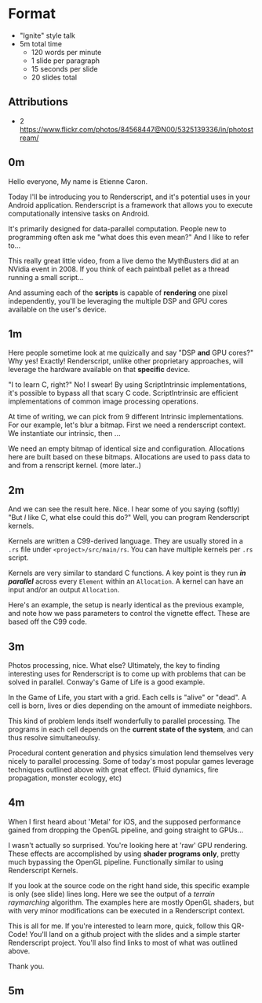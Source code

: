 
# Format

- "Ignite" style talk
- 5m total time 
	- 120 words per minute
	- 1 slide per paragraph
	- 15 seconds per slide
	- 20 slides total

## Attributions


- 2 https://www.flickr.com/photos/84568447@N00/5325139336/in/photostream/

## 0m

Hello everyone, My name is Etienne Caron.

Today I'll be introducing you to Renderscript, and it's potential uses in your Android application. Renderscript is a framework that allows you to execute computationally intensive tasks on Android. 

It's primarily designed for data-parallel computation. People new to programming often ask me "what does this even mean?" And I like to refer to...

This really great little video, from a live demo the MythBusters did at an NVidia event in 2008. If you think of each paintball pellet as a thread running a small script...

And assuming each of the **scripts** is capable of **rendering** one pixel independently, you'll be leveraging the multiple DSP and GPU cores available on the user's device. 

## 1m

Here people sometime look at me quizically and say "DSP **and** GPU cores?" Why yes! Exactly! Renderscript, unlike other proprietary approaches, will leverage the hardware available on that **specific** device.

"I to learn C, right?" No! I swear! By using ScriptIntrinsic implementations, it's possible to bypass all that scary C code. ScriptIntrinsic are efficient implementations of common image processing operations.

At time of writing, we can pick from 9 different Intrinsic implementations. For our example, let's blur a bitmap. First we need a renderscript context. We instantiate our intrinsic, then ...

We need an empty bitmap of identical size and configuration. Allocations here are built based on these bitmaps. Allocations are used to pass data to and from a renscript kernel. (more later..)

## 2m

And we can see the result here. Nice. I hear some of you saying (softly) "But *I* like C, what else could this do?" Well, you can program Renderscript kernels.

Kernels are written a C99-derived language. They are usually stored in a `.rs` file under `<project>/src/main/rs`. You can have multiple kernels per `.rs` script.

Kernels are very similar to standard C functions. A key point is they run ***in parallel*** across every `Element` within an `Allocation`. A kernel can have an input and/or an output `Allocation`. 

Here's an example, the setup is nearly identical as the previous example, and note how we pass parameters to control the vignette effect. These are based off the C99 code.

## 3m

Photos processing, nice. What else? Ultimately, the key to finding interesting uses for Renderscript is to come up with problems that can be solved in parallel. Conway's Game of Life is a good example.

In the Game of Life, you start with a grid. Each cells is "alive" or "dead". A cell is born, lives or dies depending on the amount of immediate neighbors. 

This kind of problem lends itself wonderfully to parallel processing. The programs in each cell depends on the **current state of the system**, and can thus resolve simultaneoulsy.

Procedural content generation and physics simulation lend themselves very nicely to parallel processing. Some of today's most popular games leverage techniques outlined above with great effect. (Fluid dynamics, fire propagation, monster ecology, etc)

## 4m

When I first heard about 'Metal' for iOS, and the supposed performance gained from dropping the OpenGL pipeline, and going  straight to GPUs...

I wasn't actually so surprised. You're looking here at 'raw' GPU rendering. These effects are accomplished by using **shader programs only**, pretty much bypassing the OpenGL pipeline. Functionally similar to using Renderscript Kernels.

If you look at the source code on the right hand side, this specific example is only (see slide) lines long. Here we see the output of a *terrain raymarching* algorithm. The examples here are mostly OpenGL shaders, but with very minor modifications can be executed in a Renderscript context. 

This is all for me. If you're interested to learn more, quick, follow this QR-Code! You'll land on a github project with the slides and a simple starter Renderscript project. You'll also find links to most of what was outlined above. 

Thank you.

## 5m

